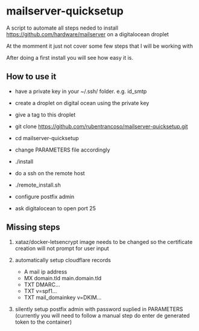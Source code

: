 # mailserver-quicksetup

A script to automate all steps neded to install https://github.com/hardware/mailserver on a digitalocean droplet

At the momment it just not cover some few steps that I will be working with

After doing a first install you will see how easy it is.

## How to use it

- have a private key in your ~/.ssh/ folder. e.g. id_smtp
- create a droplet on digital ocean using the private key
- give a tag to this droplet

- git clone https://github.com/rubentrancoso/mailserver-quicksetup.git
- cd mailserver-quicksetup
- change PARAMETERS file accordingly
- ./install

- do a ssh on the remote host
- ./remote_install.sh
- configure postfix admin
- ask digitalocean to open port 25

## Missing steps

1. xataz/docker-letsencrypt image needs to be changed so the certificate creation will not prompt for user input
2. automatically setup cloudflare records

   - A mail ip address
   - MX domain.tld main.domain.tld
   - TXT DMARC...
   - TXT v=spf1...
   - TXT mail_domainkey v=DKIM...
   
3. silently setup postfix admin with password suplied in PARAMETERS (currently you will need to follow a manual step do enter de generated token to the container)
